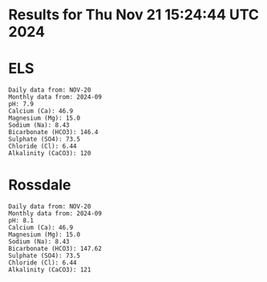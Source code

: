 # Results for Thu Nov 21 15:24:44 UTC 2024
# ELS
```
Daily data from: NOV-20
Monthly data from: 2024-09
pH: 7.9
Calcium (Ca): 46.9
Magnesium (Mg): 15.0
Sodium (Na): 8.43
Bicarbonate (HCO3): 146.4
Sulphate (SO4): 73.5
Chloride (Cl): 6.44
Alkalinity (CaCO3): 120
```
# Rossdale
```
Daily data from: NOV-20
Monthly data from: 2024-09
pH: 8.1
Calcium (Ca): 46.9
Magnesium (Mg): 15.0
Sodium (Na): 8.43
Bicarbonate (HCO3): 147.62
Sulphate (SO4): 73.5
Chloride (Cl): 6.44
Alkalinity (CaCO3): 121
```
